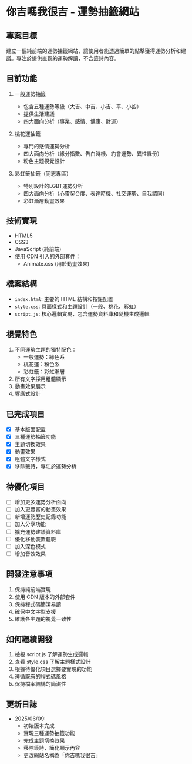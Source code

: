 # 你吉嗎我很吉 - 運勢抽籤網站

## 專案目標
建立一個純前端的運勢抽籤網站，讓使用者能透過簡單的點擊獲得運勢分析和建議。專注於提供直觀的運勢解讀，不含籤詩內容。

## 目前功能
1. 一般運勢抽籤
   - 包含五種運勢等級（大吉、中吉、小吉、平、小凶）
   - 提供生活建議
   - 四大面向分析（事業、感情、健康、財運）

2. 桃花運抽籤
   - 專門的感情運勢分析
   - 四大面向分析（緣分指數、告白時機、約會運勢、異性緣份）
   - 粉色主題視覺設計

3. 彩虹籤抽籤（同志專區）
   - 特別設計的LGBT運勢分析
   - 四大面向分析（心靈契合度、表達時機、社交運勢、自我認同）
   - 彩虹漸層動畫效果

## 技術實現
- HTML5
- CSS3
- JavaScript (純前端)
- 使用 CDN 引入的外部套件：
  - Animate.css (用於動畫效果)

## 檔案結構
- `index.html`: 主要的 HTML 結構和按鈕配置
- `style.css`: 頁面樣式和主題設計（一般、桃花、彩虹）
- `script.js`: 核心邏輯實現，包含運勢資料庫和隨機生成邏輯

## 視覺特色
1. 不同運勢主題的獨特配色：
   - 一般運勢：綠色系
   - 桃花運：粉色系
   - 彩虹籤：彩虹漸層
2. 所有文字採用粗體顯示
3. 動畫效果展示
4. 響應式設計

## 已完成項目
- [x] 基本版面配置
- [x] 三種運勢抽籤功能
- [x] 主題切換效果
- [x] 動畫效果
- [x] 粗體文字樣式
- [x] 移除籤詩，專注於運勢分析

## 待優化項目
- [ ] 增加更多運勢分析面向
- [ ] 加入更豐富的動畫效果
- [ ] 新增運勢歷史記錄功能
- [ ] 加入分享功能
- [ ] 擴充運勢建議資料庫
- [ ] 優化移動裝置體驗
- [ ] 加入深色模式
- [ ] 增加音效效果

## 開發注意事項
1. 保持純前端實現
2. 使用 CDN 版本的外部套件
3. 保持程式碼簡潔易讀
4. 確保中文字型支援
5. 維護各主題的視覺一致性

## 如何繼續開發
1. 檢視 script.js 了解運勢生成邏輯
2. 查看 style.css 了解主題樣式設計
3. 根據待優化項目選擇要實現的功能
4. 遵循既有的程式碼風格
5. 保持檔案結構的簡潔性

## 更新日誌
- 2025/06/09: 
  - 初始版本完成
  - 實現三種運勢抽籤功能
  - 完成主題切換效果
  - 移除籤詩，簡化顯示內容
  - 更改網站名稱為「你吉嗎我很吉」